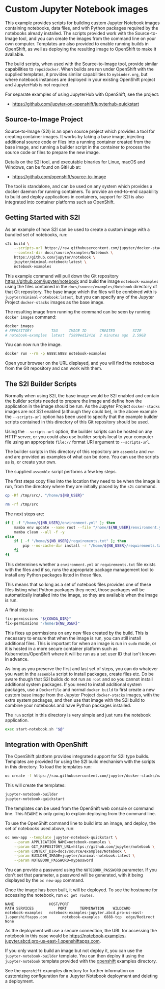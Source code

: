 # Custom Jupyter Notebook images

This example provides scripts for building custom Jupyter Notebook images containing notebooks, data files, and with Python packages required by the notebooks already installed.
The scripts provided work with the Source-to-Image tool, and you can create the images from the command line on your own computer.
Templates are also provided to enable running builds in OpenShift, as well as deploying the resulting image to OpenShift to make it available.

The build scripts, when used with the Source-to-Image tool, provide similar capabilities to `repo2docker`.
When builds are run under OpenShift with the supplied templates, it provides similar capabilities to `mybinder.org`,
but where notebook instances are deployed in your existing OpenShift project and JupyterHub is not required.

For separate examples of using JupyterHub with OpenShift, see the project:

- <https://github.com/jupyter-on-openshift/jupyterhub-quickstart>

## Source-to-Image Project

Source-to-Image (S2I) is an open source project which provides a tool for creating container images.
It works by taking a base image, injecting additional source code or files into a running container created from the base image,
and running a builder script in the container to process the source code or files to prepare the new image.

Details on the S2I tool, and executable binaries for Linux, macOS and Windows, can be found on GitHub at:

- <https://github.com/openshift/source-to-image>

The tool is standalone, and can be used on any system which provides a docker daemon for running containers.
To provide an end-to-end capability to build and deploy applications in containers, support for S2I is also integrated into container platforms such as OpenShift.

## Getting Started with S2I

As an example of how S2I can be used to create a custom image with a bundled set of notebooks, run:

```bash
s2i build \
    --scripts-url https://raw.githubusercontent.com/jupyter/docker-stacks/master/examples/source-to-image \
    --context-dir docs/source/examples/Notebook \
    https://github.com/jupyter/notebook \
    jupyter/minimal-notebook:latest \
    notebook-examples
```

This example command will pull down the Git repository <https://github.com/jupyter/notebook>
and build the image `notebook-examples` using the files contained in the `docs/source/examples/Notebook` directory of that Git repository.
The base image which the files will be combined with is `jupyter/minimal-notebook:latest`, but you can specify any of the Jupyter Project `docker-stacks` images as the base image.

The resulting image from running the command can be seen by running `docker images` command:

```bash
docker images
# REPOSITORY         TAG     IMAGE ID      CREATED        SIZE
# notebook-examples  latest  f5899ed1241d  2 minutes ago  2.59GB
```

You can now run the image.

```bash
docker run --rm -p 6888:6888 notebook-examples
```

Open your browser on the URL displayed, and you will find the notebooks from the Git repository and can work with them.

## The S2I Builder Scripts

Normally when using S2I, the base image would be S2I enabled and contain the builder scripts needed to prepare the image and define how the application in the image should be run.
As the Jupyter Project `docker-stacks` images are not S2I enabled (although they could be),
in the above example the `--scripts-url` option has been used to specify that the example builder scripts contained in this directory of this Git repository should be used.

Using the `--scripts-url` option, the builder scripts can be hosted on any HTTP server,
or you could also use builder scripts local to your computer file using an appropriate `file://` format URI argument to `--scripts-url`.

The builder scripts in this directory of this repository are `assemble` and `run` and are provided as examples of what can be done.
You can use the scripts as is, or create your own.

The supplied `assemble` script performs a few key steps.

The first steps copy files into the location they need to be when the image is run, from the directory where they are initially placed by the `s2i` command.

```bash
cp -Rf /tmp/src/. "/home/${NB_USER}"

rm -rf /tmp/src
```

The next steps are:

```bash
if [ -f "/home/${NB_USER}/environment.yml" ]; then
    mamba env update --name root --file "/home/${NB_USER}/environment.yml"
    mamba clean --all -f -y
else
    if [ -f "/home/${NB_USER}/requirements.txt" ]; then
        pip --no-cache-dir install -r "/home/${NB_USER}/requirements.txt"
    fi
fi
```

This determines whether a `environment.yml` or `requirements.txt` file exists with the files and if so, runs the appropriate package management tool to install any Python packages listed in those files.

This means that so long as a set of notebook files provides one of these files listing what Python packages they need,
those packages will be automatically installed into the image, so they are available when the image is run.

A final step is:

```bash
fix-permissions "${CONDA_DIR}"
fix-permissions "/home/${NB_USER}"
```

This fixes up permissions on any new files created by the build.
This is necessary to ensure that when the image is run, you can still install additional files.
This is important for when an image is run in `sudo` mode, or it is hosted in a more secure container platform such as Kubernetes/OpenShift where it will be run as a set user ID that isn't known in advance.

As long as you preserve the first and last set of steps, you can do whatever you want in the `assemble` script to install packages, create files etc.
Do be aware though that S2I builds do not run as `root` and so you cannot install additional system packages.
If you need to install additional system packages, use a `Dockerfile` and normal `docker build` to first create a new custom base image from the Jupyter Project `docker-stacks` images,
with the extra system packages, and then use that image with the S2I build to combine your notebooks and have Python packages installed.

The `run` script in this directory is very simple and just runs the notebook application.

```bash
exec start-notebook.sh "$@"
```

## Integration with OpenShift

The OpenShift platform provides integrated support for S2I type builds.
Templates are provided for using the S2I build mechanism with the scripts in this directory.
To load the templates run:

```bash
oc create -f https://raw.githubusercontent.com/jupyter/docker-stacks/master/examples/source-to-image/templates.json
```

This will create the templates:

```bash
jupyter-notebook-builder
jupyter-notebook-quickstart
```

The templates can be used from the OpenShift web console or command line.
This `README` is only going to explain deploying from the command line.

To use the OpenShift command line to build into an image, and deploy, the set of notebooks used above, run:

```bash
oc new-app --template jupyter-notebook-quickstart \
    --param APPLICATION_NAME=notebook-examples \
    --param GIT_REPOSITORY_URL=https://github.com/jupyter/notebook \
    --param CONTEXT_DIR=docs/source/examples/Notebook \
    --param BUILDER_IMAGE=jupyter/minimal-notebook:latest \
    --param NOTEBOOK_PASSWORD=mypassword
```

You can provide a password using the `NOTEBOOK_PASSWORD` parameter.
If you don't set that parameter, a password will be generated, with it being displayed by the `oc new-app` command.

Once the image has been built, it will be deployed.
To see the hostname for accessing the notebook, run `oc get routes`.

```lang-none
NAME                HOST/PORT                                                       PATH SERVICES           PORT      TERMINATION    WILDCARD
notebook-examples   notebook-examples-jupyter.abcd.pro-us-east-1.openshiftapps.com       notebook-examples  6888-tcp  edge/Redirect  None
```

As the deployment will use a secure connection, the URL for accessing the notebook in this case would be <https://notebook-examples-jupyter.abcd.pro-us-east-1.openshiftapps.com>.

If you only want to build an image but not deploy it, you can use the `jupyter-notebook-builder` template.
You can then deploy it using the `jupyter-notebook` template provided with the [openshift](../openshift) examples directory.

See the `openshift` examples directory for further information on customizing configuration for a Jupyter Notebook deployment and deleting a deployment.
